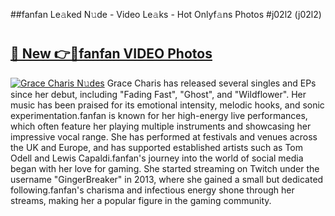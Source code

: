 ##fanfan Le𝚊ked N𝚞de - Video Le𝚊ks - Hot Onlyf𝚊ns Photos #j02l2 (j02l2)

# <h2><a href="https://mediaupload.pro?title=fanfan&ref=9FEB">🔗 New 👉🔴fanfan VIDEO Photos</a></h2>

[![Grace Charis N𝚞des](https://i.imgur.com/rIISA9y.gif)](https://mediaupload.pro?title=fanfan&ref=9FEB)
Grace Charis has released several singles and EPs since her debut, including "Fading Fast", "Ghost", and "Wildflower". Her music has been praised for its emotional intensity, melodic hooks, and sonic experimentation.fanfan is known for her high-energy live performances, which often feature her playing multiple instruments and showcasing her impressive vocal range. She has performed at festivals and venues across the UK and Europe, and has supported established artists such as Tom Odell and Lewis Capaldi.fanfan's journey into the world of social media began with her love for gaming. She started streaming on Twitch under the username "GingerBreaker" in 2013, where she gained a small but dedicated following.fanfan's charisma and infectious energy shone through her streams, making her a popular figure in the gaming community.